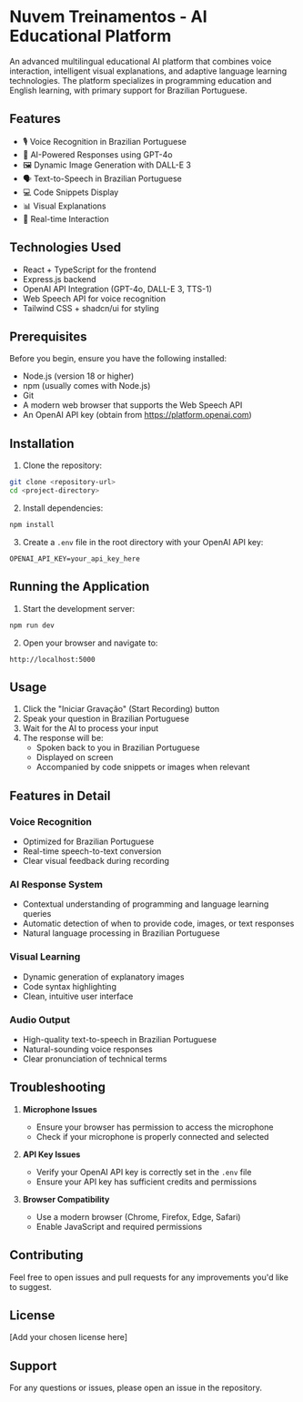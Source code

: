 # Nuvem Treinamentos - AI Educational Platform

An advanced multilingual educational AI platform that combines voice interaction, intelligent visual explanations, and adaptive language learning technologies. The platform specializes in programming education and English learning, with primary support for Brazilian Portuguese.

## Features

- 🎙️ Voice Recognition in Brazilian Portuguese
- 🤖 AI-Powered Responses using GPT-4o
- 🖼️ Dynamic Image Generation with DALL-E 3
- 🗣️ Text-to-Speech in Brazilian Portuguese
- 💻 Code Snippets Display
- 📊 Visual Explanations
- 🔄 Real-time Interaction

## Technologies Used

- React + TypeScript for the frontend
- Express.js backend
- OpenAI API Integration (GPT-4o, DALL-E 3, TTS-1)
- Web Speech API for voice recognition
- Tailwind CSS + shadcn/ui for styling

## Prerequisites

Before you begin, ensure you have the following installed:
- Node.js (version 18 or higher)
- npm (usually comes with Node.js)
- Git
- A modern web browser that supports the Web Speech API
- An OpenAI API key (obtain from https://platform.openai.com)

## Installation

1. Clone the repository:
```bash
git clone <repository-url>
cd <project-directory>
```

2. Install dependencies:
```bash
npm install
```

3. Create a `.env` file in the root directory with your OpenAI API key:
```env
OPENAI_API_KEY=your_api_key_here
```

## Running the Application

1. Start the development server:
```bash
npm run dev
```

2. Open your browser and navigate to:
```
http://localhost:5000
```

## Usage

1. Click the "Iniciar Gravação" (Start Recording) button
2. Speak your question in Brazilian Portuguese
3. Wait for the AI to process your input
4. The response will be:
   - Spoken back to you in Brazilian Portuguese
   - Displayed on screen
   - Accompanied by code snippets or images when relevant

## Features in Detail

### Voice Recognition
- Optimized for Brazilian Portuguese
- Real-time speech-to-text conversion
- Clear visual feedback during recording

### AI Response System
- Contextual understanding of programming and language learning queries
- Automatic detection of when to provide code, images, or text responses
- Natural language processing in Brazilian Portuguese

### Visual Learning
- Dynamic generation of explanatory images
- Code syntax highlighting
- Clean, intuitive user interface

### Audio Output
- High-quality text-to-speech in Brazilian Portuguese
- Natural-sounding voice responses
- Clear pronunciation of technical terms

## Troubleshooting

1. **Microphone Issues**
   - Ensure your browser has permission to access the microphone
   - Check if your microphone is properly connected and selected

2. **API Key Issues**
   - Verify your OpenAI API key is correctly set in the `.env` file
   - Ensure your API key has sufficient credits and permissions

3. **Browser Compatibility**
   - Use a modern browser (Chrome, Firefox, Edge, Safari)
   - Enable JavaScript and required permissions

## Contributing

Feel free to open issues and pull requests for any improvements you'd like to suggest.

## License

[Add your chosen license here]

## Support

For any questions or issues, please open an issue in the repository.
